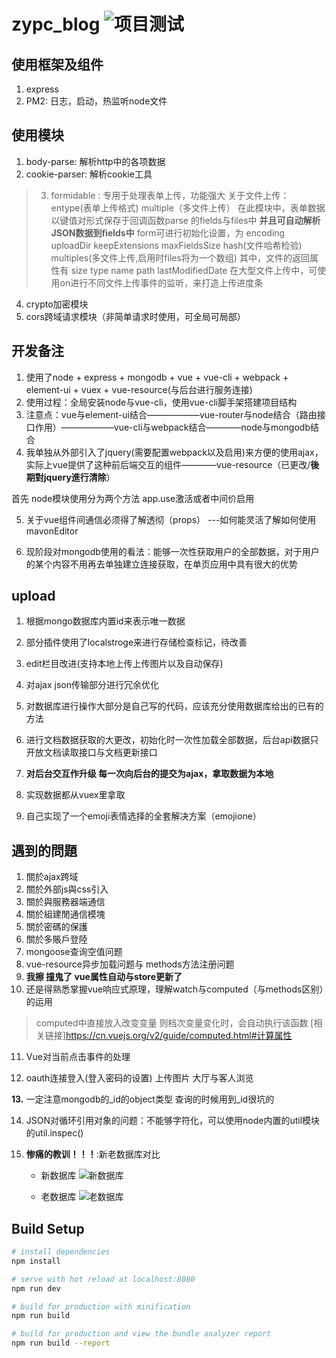 # zypc_blog ![项目测试](https://travis-ci.org/JihangGuo/zypc_blog.svg?branch=master)


## 使用框架及组件
1. express
2. PM2: 日志，启动，热监听node文件

## 使用模块
1.  body-parse: 解析http中的各项数据
2.  cookie-parser: 解析cookie工具
> 3. formidable : 专用于处理表单上传，功能强大
> 关于文件上传：entype(表单上传格式) multiple（多文件上传）
> 在此模块中，表单数据以键值对形式保存于回调函数parse 的fields与files中   __并且可自动解析JSON数据到fields中__
> form可进行初始化设置，为 encoding uploadDir keepExtensions maxFieldsSize hash(文件哈希检验) multiples(多文件上传,启用时files将为一个数组)
> 其中，文件的返回属性有 size type name path lastModifiedDate
> 在大型文件上传中，可使用on进行不同文件上传事件的监听，来打造上传进度条
4. crypto加密模块
5. cors跨域请求模块（非简单请求时使用，可全局可局部）

## 开发备注
1. 使用了node + express + mongodb + vue + vue-cli + webpack + element-ui + vuex + vue-resource(与后台进行服务连接)
2. 使用过程：全局安装node与vue-cli，使用vue-cli脚手架搭建项目结构
3. 注意点：vue与element-ui结合——————vue-router与node结合（路由接口作用）——————vue-cli与webpack结合————node与mongodb结合
4. 我单独从外部引入了jquery(需要配置webpack以及启用)来方便的使用ajax，实际上vue提供了这种前后端交互的组件————vue-resource（已更改/__後期對jquery進行清除__）

首先 node模块使用分为两个方法 app.use激活或者中间价启用

5. 关于vue组件间通信必须得了解透彻（props）    ---如何能灵活了解如何使用mavonEditor

6. 现阶段对mongodb使用的看法：能够一次性获取用户的全部数据，对于用户的某个内容不用再去单独建立连接获取，在单页应用中具有很大的优势

## upload
1.  根据mongo数据库内置id来表示唯一数据
2. 部分插件使用了localstroge来进行存储检查标记，待改善
3.  edit栏目改进(支持本地上传上传图片以及自动保存)
4. 对ajax json传输部分进行冗余优化
5.  对数据库进行操作大部分是自己写的代码，应该充分使用数据库给出的已有的方法
6. 进行文档数据获取的大更改，初始化时一次性加载全部数据，后台api数据只开放文档读取接口与文档更新接口
7. __对后台交互作升级 每一次向后台的提交为ajax，拿取数据为本地__
8. 实现数据都从vuex里拿取

9. 自己实现了一个emoji表情选择的全套解决方案（emojione）
## 遇到的問題
1. 關於ajax跨域
2. 關於外部js與css引入
3. 關於與服務器端通信
4. 關於組建閒通信模塊
5. 關於密碼的保護
6. 關於多賬戶登陸
7. mongoose查询空值问题
8. vue-resource异步加载问题与 methods方法注册问题
9. __我擦 撞鬼了 vue属性自动与store更新了__
10. 还是得熟悉掌握vue响应式原理，理解watch与computed（与methods区别）的运用
> computed中直接放入改变变量 则档次变量变化时，会自动执行该函数
> [相关链接]https://cn.vuejs.org/v2/guide/computed.html#计算属性
11. Vue对当前点击事件的处理

12.  oauth连接登入(登入密码的设置)   上传图片     大厅与客人浏览

__13.__ 一定注意mongodb的_id的object类型 查询的时候用到_id很坑的 

14. JSON对循环引用对象的问题：不能够字符化，可以使用node内置的util模块的util.inspec()

15. __惨痛的教训！！！__:新老数据库对比 
    + 新数据库 ![新数据库](http://oqi1qtyq6.bkt.clouddn.com/%E7%BE%A4%E5%8D%9A%E7%B3%BB%E7%BB%9F%E6%95%B0%E6%8D%AE%E5%BA%93%E7%BB%93%E6%9E%84.png)


    + 老数据库 ![老数据库](http://oqi1qtyq6.bkt.clouddn.com/%E7%BE%A4%E5%8D%9A%E7%B3%BB%E7%BB%9F%E6%95%B0%E6%8D%AE%E5%BA%93%E7%BB%93%E6%9E%84%EF%BC%88%E5%A4%87%E4%BB%BD%EF%BC%89.png)


## Build Setup

``` bash
# install dependencies
npm install

# serve with hot reload at localhost:8080
npm run dev

# build for production with minification
npm run build

# build for production and view the bundle analyzer report
npm run build --report
```

